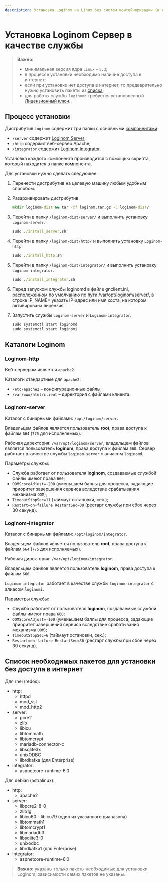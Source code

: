 ```yaml
---
description: Установка Loginom на Linux без систем контейнеризации (в качестве службы).
---
```


# Установка Loginom Сервер  в качестве службы

> **Важно**:
> * минимальная версия ядра `Linux` – `5.3`;
> * в процессе установки необходимо наличие доступа в интернет;
> * если при установке нет доступа в интернет, то предварительно нужно установить пакеты из [списка](#spisok-neobkhodimykh-paketov-dlya-ustanovki-bez-dostupa-v-internet);
> * для работы службы `loginomd` требуется установленный [Лицензионный ключ](../licenses/sp-key-activate.md).

## Процесс установки

Дистрибутив `Loginom` содержит три папки с основными [компонентами](https://help.loginom.ru/userguide/components-platform.html):

* `/server` содержит [Loginom Server](./README.md);
* `/http` содержит веб-сервер Apache;
* `/integrator` содержит [Loginom Integrator](../integrator/README.md).

Установка каждого компонента производится с помощью скрипта, который находится в папке компонента.

Для установки нужно сделать следующее:

1. Перенести дистрибутив на целевую машину любым удобным способом.

2. Разархивировать дистрибутив.

   ```cmd
   mkdir loginom-dist && tar -xf loginom.tar.gz -C loginom-dist/
   ```

3. Перейти в папку `/loginom-dist/server/` и выполнить установку `Loginom-server`.

   ```cmd
   sudo ./install_server.sh
   ```

4. Перейти в папку `/loginom-dist/http/` и выполнить установку `Loginom-http`.

   ```cmd
   sudo ./install_http.sh
   ```

5. Перейти в папку `/loginom-dist/integrator/` и выполнить установку `Loginom-integrator`.

   ```cmd
   sudo ./install_integrator.sh
   ```

6. Перед запуском службы loginomd в файле gnclient.ini, расположенном по умолчанию по пути /var/opt/loginom/server/, в строке IP_NAME= указать IP-адрес или имя хоста, на котором активирована лицензия.

7. Запустить службы `Loginom-server` и `Loginom-integrator`.

   ```cmd
   sudo systemctl start loginomd
   sudo systemctl start loginomi
   ```

## Каталоги Loginom

### Loginom-http

Веб-сервером является `apache2`.

Каталоги стандартные для `apache2`:

* `/etc/apache2` – конфигурационные файлы,
* `/var/www/html/client` – директория с файлами клиента.

### Loginom-server

Каталог с бинарными файлами: `/opt/loginom/server`.

Владельцем файлов является пользователь **root**, права доступа к файлам `664` (`775` для исполняемых).

Рабочая директория: `/var/opt/loginom/server`, владельцем файлов является пользователь **loginom**, права доступа к файлам `660`.
Сервер работает в качестве службы `loginom-server` с алиасом `loginomd`.

Параметры службы:

* Служба работает от пользователя **loginom**, создаваемые службой файлы имеют права `660`;
* `OOMScoreAdjust=-200` (уменьшаем баллы для процесса, задающие приоритет завершения сервиса вследствие срабатывания механизма `OOM`);
* `TimeoutStopSec=11` (таймаут остановки, сек.);
* `Restart=on-failure RestartSec=30` (рестарт службы при сбое через 30 секунд).

### Loginom-integrator

Каталог с бинарными файлами: `/opt/loginom/integrator`.

Владельцем файлов является пользователь **root**, права доступа к файлам `664` (`775` для исполняемых).

Рабочая директория: `/var/opt/loginom/integrator`.

Владельцем файлов является пользователь **loginom**, права доступа к файлам `660`.

`Loginom-integrator` работает в качестве службы `loginom-integrator` с алиасом `loginomi`.

Параметры службы:

* Служба работает от пользователя **loginom**, создаваемые службой файлы имеют права `660`;
* `OOMScoreAdjust=-100` (уменьшаем баллы для процесса, задающие приоритет завершения сервиса вследствие срабатывания механизма `OOM`);
* `TimeoutStopSec=6` (таймаут остановки, сек.);
* `Restart=on-failure RestartSec=30` (рестарт службы при сбое через 30 секунд).

## Список необходимых пакетов для установки без доступа в интернет

Для rhel (redos):

* http:
   * httpd
   * mod_ssl
   * mod_http2
* server:
   * pcre2
   * zlib
   * libicu
   * libtommath
   * libtomcrypt
   * mariadb-connector-c
   * libsqlite3x
   * unixODBC
   * librdkafka (для Enterprise)
* integrator:
   * aspnetcore-runtime-6.0

Для debian (astralinux):

* http:
   * apache2
* server:
   * libpcre2-8-0
   * zlib1g
   * libicu60 - libicu79 (один из указанного диапазона)
   * libtommath1
   * libtomcrypt1
   * libmariadb3
   * libsqlite3-0
   * unixodbc
   * librdkafka1 (для Enterprise)
* integrator:
   * aspnetcore-runtime-6.0

> **Важно:** указаны только пакеты необходимые для установки Loginom, зависимости самих пакетов не указаны.
